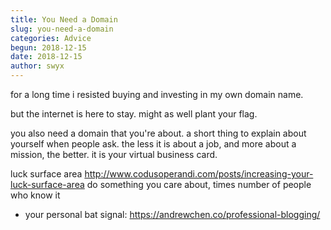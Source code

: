 ```yaml
---
title: You Need a Domain
slug: you-need-a-domain
categories: Advice
begun: 2018-12-15
date: 2018-12-15
author: swyx
---
```


for a long time i resisted buying and investing in my own domain name.

but the internet is here to stay. might as well plant your flag.

you also need a domain that you're about. a short thing to explain about yourself when people ask. the less it is about a job, and more about a mission, the better. it is your virtual business card.

luck surface area http://www.codusoperandi.com/posts/increasing-your-luck-surface-area do something you care about, times number of people who know it

- your personal bat signal: https://andrewchen.co/professional-blogging/
